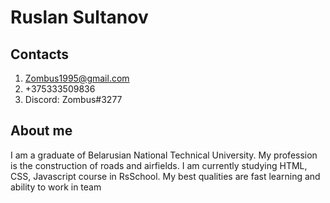 # Ruslan Sultanov

## Contacts
1. Zombus1995@gmail.com
2. +375333509836
3. Discord: Zombus#3277

## About me
I am a graduate of Belarusian National Technical University. My profession is the construction of roads and airfields.
I am currently studying HTML, CSS, Javascript course in RsSchool.
My best qualities are fast learning and ability to work in team
